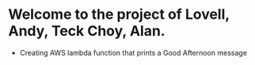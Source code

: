 # Welcome to the project of Lovell, Andy, Teck Choy, Alan.

- Creating AWS lambda function that prints a Good Afternoon message

